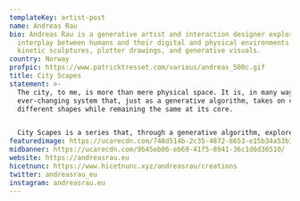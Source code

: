 ```yaml
---
templateKey: artist-post
name: Andreas Rau
bio: Andreas Rau is a generative artist and interaction designer exploring the
  interplay between humans and their digital and physical environments in
  kinetic sculptures, plotter drawings, and generative visuals.
country: Norway
profpic: https://www.patricktresset.com/various/andreas_500c.gif
title: City Scapes
statement: >-
  The city, to me, is more than mere physical space. It is, in many ways, an
  ever-changing system that, just as a generative algorithm, takes on countless
  different shapes while remaining the same at its core.


  City Scapes is a series that, through a generative algorithm, explores human perception in the context of the cities we live in. The series is the result of an ongoing experimentation inspired by abstract expressionism and the textures of tapestry.
featuredimage: https://ucarecdn.com/748d514b-2c35-4872-8653-e15b34a53b1a/
midbanner: https://ucarecdn.com/9b45eb06-eb69-41f5-8941-36c1d6d36510/
website: https://andreasrau.eu
hicetnunc: https://www.hicetnunc.xyz/andreasrau/creations
twitter: andreasrau_eu
instagram: andreasrau.eu
---
```

